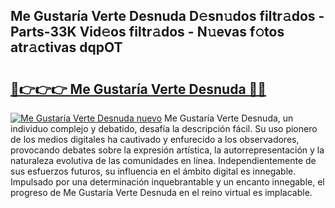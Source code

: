 ## Me Gustaría Verte Desnuda D𝚎sn𝚞dos filtr𝚊dos - Parts-33K Vid𝚎os filtr𝚊dos - N𝚞evas f𝚘tos atr𝚊ctivas dqpOT

# <h2><a href="http://mb0uaa.tromn.icu/?c=Me+Gustar%c3%ada+Verte+Desnuda">🔗👉👉👉 Me Gustaría Verte Desnuda 🔗🔗</a></h2>

[![Me Gustaría Verte Desnuda nuevo](https://i.imgur.com/pEAQMta.gif)](http://mb0uaa.tromn.icu/?c=Me+Gustar%c3%ada+Verte+Desnuda)
Me Gustaría Verte Desnuda, un individuo complejo y debatido, desafía la descripción fácil. Su uso pionero de los medios digitales ha cautivado y enfurecido a los observadores, provocando debates sobre la expresión artística, la autorrepresentación y la naturaleza evolutiva de las comunidades en línea. Independientemente de sus esfuerzos futuros, su influencia en el ámbito digital es innegable. Impulsado por una determinación inquebrantable y un encanto innegable, el progreso de Me Gustaría Verte Desnuda en el reino virtual es implacable.
